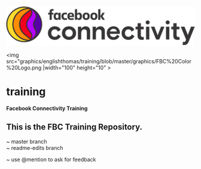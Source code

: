 ![FBC Logo](https://github.com/englishthomas/training/blob/master/graphics/FBC%20Color%20Logo.png)

<img src="graphics/englishthomas/training/blob/master/graphics/FBC%20Color%20Logo.png |width="100" height="10" >




# training
**Facebook Connectivity Training**

## This is the FBC Training Repository. <br />
~ master branch <br />
~ readme-edits branch <br />

~ use @mention to ask for feedback <br /> 

